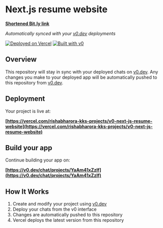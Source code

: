 # Next.js resume website

**[Shortened Bit.ly link](https://bit.ly/ki_ki)**

*Automatically synced with your [v0.dev](https://v0.dev) deployments*

[![Deployed on Vercel](https://img.shields.io/badge/Deployed%20on-Vercel-black?style=for-the-badge&logo=vercel)](https://vercel.com/rishabharora-kks-projects/v0-next-js-resume-website)
[![Built with v0](https://img.shields.io/badge/Built%20with-v0.dev-black?style=for-the-badge)](https://v0.dev/chat/projects/YaAm41xZzlf)

## Overview

This repository will stay in sync with your deployed chats on [v0.dev](https://v0.dev).
Any changes you make to your deployed app will be automatically pushed to this repository from [v0.dev](https://v0.dev).

## Deployment

Your project is live at:

**[https://vercel.com/rishabharora-kks-projects/v0-next-js-resume-website](https://vercel.com/rishabharora-kks-projects/v0-next-js-resume-website)**

## Build your app

Continue building your app on:

**[https://v0.dev/chat/projects/YaAm41xZzlf](https://v0.dev/chat/projects/YaAm41xZzlf)**

## How It Works

1. Create and modify your project using [v0.dev](https://v0.dev)
2. Deploy your chats from the v0 interface
3. Changes are automatically pushed to this repository
4. Vercel deploys the latest version from this repository
